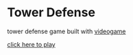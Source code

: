 # Tower Defense
tower defense game built with [videogame](https://github.com/diogoeichert/core2d)

[click here to play](https://danielcolnaghi.github.io/towerdefense)
